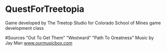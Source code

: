 # QuestForTreetopia
Game developed by The Treetop Studio for Colorado School of Mines game development class

#Sources
"Out To Get Them"
"Westward"
"Path To Greatness"
Music by Jay Man
www.ourmusicbox.com
